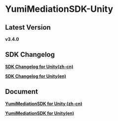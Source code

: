 # YumiMediationSDK-Unity

## Latest Version

**v3.4.0**

## SDK Changelog
[**SDK Changelog for Unity(zh-cn)**](https://github.com/yumimobi/YumiMediationSDKDemo-Android/blob/master/SDK%20Changelog/SDK%E6%9B%B4%E6%96%B0%E6%97%A5%E5%BF%97.md)

[**SDK Changelog for Unity(en)**](https://github.com/yumimobi/YumiMediationSDKDemo-Android/blob/master/SDK%20Changelog/SDK%20Changelog.md)


## Document


[**YumiMediationSDK for Unity (zh-cn)**](https://github.com/yumimobi/YumiMediationSDK-Unity/blob/master/source/document/YumiMediationSDK%20for%20Unity(zh-cn).md)

[**YumiMediationSDK for Unity(en)**](https://github.com/yumimobi/YumiMediationSDK-Unity/blob/master/source/document/YumiMediationSDK%20for%20Unity(en).md)


